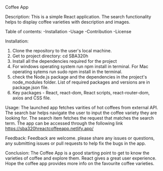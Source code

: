 


Coffee App

Description: 
This is a simple React application. The search functionality helps to display coffee varieties with description and images.

Table of contents:
-Installation
-Usage
-Contribution
-License

Installation: 
1. Clone the repository to the user's local machine.
2. Get to project directory: cd SBA320h
3. Install all the dependencies required for the project
4. For windows operating system run npm install in terminal.  For Mac operating sytems run sudo npm install in the terminal.
5. check the Node.js package and the dependencies in the project's node_modules folder. List of required packages and versions are in package.json file. 
6. Key packages - React, react-dom, React scripts, react-router-dom, axios and CSS file.

Usage: The launched app fetches varities of hot coffees from external API. The search bar helps navigate the user to input the coffee variety they are looking for. The search item fetches the request that matches the search term. The app can be accessed through the following link https://sba320hreactcoffeeapp.netlify.app/

Feedback: Feedback are welcome. please share any issues or questions, any submitting issues or pull requests to help fix the bugs in the app.

Conclusion: The Coffee App is a good starting point to get to know the varieties of coffee and explore them. React gives a great user experience. Hope the coffee app provides more info on the favourite coffee varieties.
